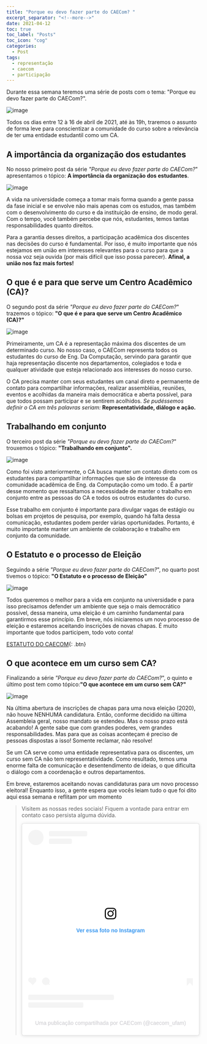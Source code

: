 ```yaml
---
title: "Porque eu devo fazer parte do CAECom? "
excerpt_separator: "<!--more-->"
date: 2021-04-12
toc: true
toc_label: "Posts"
toc_icon: "cog"
categories:
  - Post
tags:
  - representação
  - caecom
  - participação
---
```



Durante essa semana teremos uma série de posts com o tema: "Porque eu devo fazer parte do CAECom?". 

![image](https://user-images.githubusercontent.com/60117467/115064695-3a5a4700-9ebb-11eb-9b85-919bf59b191c.png)

Todos os dias entre 12 à 16 de abril de 2021, até às 19h, traremos o assunto de forma leve para conscientizar a comunidade do curso sobre a relevância de ter uma entidade estudantil como um CA.

## A importância da organização dos estudantes

No nosso primeiro post da série *"Porque eu devo fazer parte do CAECom?*"  apresentamos o tópico: **A importância da organização dos estudantes**.

![image](https://user-images.githubusercontent.com/60117467/115067625-303a4780-9ebf-11eb-9e06-2cada53bd065.png)


A vida na universidade começa a tomar mais forma quando a gente passa da fase inicial e se envolve não mais apenas com os estudos, mas também com o desenvolvimento do curso e da instituição de ensino, de modo geral. Com o tempo, você também percebe que nós, estudantes,  temos tantas responsabilidades quanto direitos. 

Para a garantia desses direitos, a participação acadêmica dos discentes nas decisões do curso é fundamental. Por isso, é muito importante que nós estejamos em união em interesses relevantes para o curso para que a nossa voz seja ouvida (por mais difícil que isso possa parecer). **Afinal, a união nos faz mais fortes!**

## O que é e para que serve um Centro Acadêmico (CA)?

O segundo post da série *"Porque eu devo fazer parte do CAECom?*"   trazemos o tópico: **"O que é e para que serve um Centro Acadêmico (CA)?"**

![image](https://user-images.githubusercontent.com/60117467/115069523-aa6bcb80-9ec1-11eb-8f46-151b14450f47.png)

Primeiramente, um CA é a representação máxima dos discentes de um determinado curso. No nosso caso, o CAECom representa todos os estudantes do curso de Eng. Da Computação,  servindo para garantir que haja representação discente nos departamentos, colegiados e toda e qualquer atividade que esteja relacionado aos interesses do nosso curso.

O CA precisa manter com seus estudantes um canal direto e permanente de contato para compartilhar informações,  realizar assembléias, reuniões, eventos e acolhidas da maneira mais democrática e aberta possível, para que todos possam participar e se sentirem acolhidos. *Se pudéssemos definir o CA em três palavras seriam:* **Representatividade, diálogo e ação.**

## Trabalhando em conjunto

O terceiro post da série *"Porque eu devo fazer parte do CAECom?*"   trouxemos o tópico: **"Trabalhando em conjunto".**

![image](https://user-images.githubusercontent.com/60117467/115069643-dd15c400-9ec1-11eb-9d9f-e85803078878.png)

Como foi visto anteriormente, o CA busca manter um contato direto com os estudantes para compartilhar informações que são de interesse da comunidade acadêmica de Eng. da Computação como um todo. É a partir desse momento que ressaltamos a necessidade de manter o trabalho em conjunto entre as pessoas do CA e todos os outros estudantes do curso.

Esse trabalho em conjunto é importante para divulgar vagas de estágio ou bolsas em projetos de pesquisa, por exemplo, quando há falta dessa comunicação, estudantes podem perder várias oportunidades. Portanto, é muito importante manter um ambiente de colaboração e trabalho em conjunto da comunidade.


## O Estatuto e o processo de Eleição

Seguindo a série *"Porque eu devo fazer parte do CAECom?*", no quarto post tivemos o tópico: **"O Estatuto e o processo de Eleição"**

![image](https://user-images.githubusercontent.com/60117467/115069284-5cef5e80-9ec1-11eb-922f-7cf5a6106b1f.png)


Todos queremos o melhor para a vida em conjunto na universidade e para isso precisamos defender um ambiente que seja o mais democrático possível, dessa maneira, uma eleição é um caminho fundamental para garantirmos esse princípio. Em breve, nós iniciaremos um novo processo de eleição e estaremos aceitando inscrições de novas chapas. É muito importante que todos participem, todo voto conta!

[<i class="fas fa-file-alt"></i> ESTATUTO DO CAECOM](https://caecom-ufam.github.io/sobre/estatuto-2006/){: .btn}

## O que acontece em um curso sem CA?

Finalizando a série *"Porque eu devo fazer parte do CAECom?*", o quinto e último post tem como tópico:**"O que acontece em um curso sem CA?"**

![image](https://user-images.githubusercontent.com/60117467/115093290-d1d58f00-9ee7-11eb-88c5-9cd2f8eabc77.png)

Na última abertura de inscrições de chapas para uma nova eleição (2020), não houve NENHUMA candidatura.  Então, conforme decidido na última Assembleia geral, nosso mandato se estendeu. Mas o nosso prazo está acabando! A gente sabe que com grandes poderes, vem grandes responsabilidades. Mas para que as coisas aconteçam é preciso de pessoas dispostas a isso! Somente reclamar, não resolve!

Se um CA serve como uma entidade representativa para os discentes, um curso sem CA não tem representatividade. Como resultado, temos uma enorme falta de comunicação e desentendimento de ideias, o que dificulta o diálogo com a coordenação e outros departamentos.

Em breve, estaremos aceitando novas candidaturas para um novo processo eleitoral! Enquanto isso, a gente espera que vocês leiam tudo o que foi dito aqui essa semana e reflitam por um momento


> Visitem as nossas redes sociais! Fiquem a vontade para entrar em contato caso persista alguma dúvida.
> <blockquote class="instagram-media" data-instgrm-captioned data-instgrm-permalink="https://www.instagram.com/p/CNkmmgqDjAe/?utm_source=ig_embed&amp;utm_campaign=loading" data-instgrm-version="13" style=" background:#FFF; border:0; border-radius:3px; box-shadow:0 0 1px 0 rgba(0,0,0,0.5),0 1px 10px 0 rgba(0,0,0,0.15); margin: 1px; max-width:540px; min-width:326px; padding:0; width:50.375%; width:-webkit-calc(100% - 2px); width:calc(100% - 2px);"><div style="padding:16px;"> <a href="https://www.instagram.com/p/CNkmmgqDjAe/?utm_source=ig_embed&amp;utm_campaign=loading" style=" background:#FFFFFF; line-height:0; padding:0 0; text-align:center; text-decoration:none; width:100%;" target="_blank"> <div style=" display: flex; flex-direction: row; align-items: center;"> <div style="background-color: #F4F4F4; border-radius: 50%; flex-grow: 0; height: 40px; margin-right: 14px; width: 40px;"></div> <div style="display: flex; flex-direction: column; flex-grow: 1; justify-content: center;"> <div style=" background-color: #F4F4F4; border-radius: 4px; flex-grow: 0; height: 14px; margin-bottom: 6px; width: 100px;"></div> <div style=" background-color: #F4F4F4; border-radius: 4px; flex-grow: 0; height: 14px; width: 60px;"></div></div></div><div style="padding: 19% 0;"></div> <div style="display:block; height:30px; margin:0 auto 12px; width:30px;"><svg width="50px" height="50px" viewBox="0 0 60 60" version="1.1" xmlns="https://www.w3.org/2000/svg" xmlns:xlink="https://www.w3.org/1999/xlink"><g stroke="none" stroke-width="1" fill="none" fill-rule="evenodd"><g transform="translate(-511.000000, -20.000000)" fill="#000000"><g><path d="M556.869,30.41 C554.814,30.41 553.148,32.076 553.148,34.131 C553.148,36.186 554.814,37.852 556.869,37.852 C558.924,37.852 560.59,36.186 560.59,34.131 C560.59,32.076 558.924,30.41 556.869,30.41 M541,60.657 C535.114,60.657 530.342,55.887 530.342,50 C530.342,44.114 535.114,39.342 541,39.342 C546.887,39.342 551.658,44.114 551.658,50 C551.658,55.887 546.887,60.657 541,60.657 M541,33.886 C532.1,33.886 524.886,41.1 524.886,50 C524.886,58.899 532.1,66.113 541,66.113 C549.9,66.113 557.115,58.899 557.115,50 C557.115,41.1 549.9,33.886 541,33.886 M565.378,62.101 C565.244,65.022 564.756,66.606 564.346,67.663 C563.803,69.06 563.154,70.057 562.106,71.106 C561.058,72.155 560.06,72.803 558.662,73.347 C557.607,73.757 556.021,74.244 553.102,74.378 C549.944,74.521 548.997,74.552 541,74.552 C533.003,74.552 532.056,74.521 528.898,74.378 C525.979,74.244 524.393,73.757 523.338,73.347 C521.94,72.803 520.942,72.155 519.894,71.106 C518.846,70.057 518.197,69.06 517.654,67.663 C517.244,66.606 516.755,65.022 516.623,62.101 C516.479,58.943 516.448,57.996 516.448,50 C516.448,42.003 516.479,41.056 516.623,37.899 C516.755,34.978 517.244,33.391 517.654,32.338 C518.197,30.938 518.846,29.942 519.894,28.894 C520.942,27.846 521.94,27.196 523.338,26.654 C524.393,26.244 525.979,25.756 528.898,25.623 C532.057,25.479 533.004,25.448 541,25.448 C548.997,25.448 549.943,25.479 553.102,25.623 C556.021,25.756 557.607,26.244 558.662,26.654 C560.06,27.196 561.058,27.846 562.106,28.894 C563.154,29.942 563.803,30.938 564.346,32.338 C564.756,33.391 565.244,34.978 565.378,37.899 C565.522,41.056 565.552,42.003 565.552,50 C565.552,57.996 565.522,58.943 565.378,62.101 M570.82,37.631 C570.674,34.438 570.167,32.258 569.425,30.349 C568.659,28.377 567.633,26.702 565.965,25.035 C564.297,23.368 562.623,22.342 560.652,21.575 C558.743,20.834 556.562,20.326 553.369,20.18 C550.169,20.033 549.148,20 541,20 C532.853,20 531.831,20.033 528.631,20.18 C525.438,20.326 523.257,20.834 521.349,21.575 C519.376,22.342 517.703,23.368 516.035,25.035 C514.368,26.702 513.342,28.377 512.574,30.349 C511.834,32.258 511.326,34.438 511.181,37.631 C511.035,40.831 511,41.851 511,50 C511,58.147 511.035,59.17 511.181,62.369 C511.326,65.562 511.834,67.743 512.574,69.651 C513.342,71.625 514.368,73.296 516.035,74.965 C517.703,76.634 519.376,77.658 521.349,78.425 C523.257,79.167 525.438,79.673 528.631,79.82 C531.831,79.965 532.853,80.001 541,80.001 C549.148,80.001 550.169,79.965 553.369,79.82 C556.562,79.673 558.743,79.167 560.652,78.425 C562.623,77.658 564.297,76.634 565.965,74.965 C567.633,73.296 568.659,71.625 569.425,69.651 C570.167,67.743 570.674,65.562 570.82,62.369 C570.966,59.17 571,58.147 571,50 C571,41.851 570.966,40.831 570.82,37.631"></path></g></g></g></svg></div><div style="padding-top: 8px;"> <div style=" color:#3897f0; font-family:Arial,sans-serif; font-size:14px; font-style:normal; font-weight:550; line-height:18px;"> Ver essa foto no Instagram</div></div><div style="padding: 12.5% 0;"></div> <div style="display: flex; flex-direction: row; margin-bottom: 14px; align-items: center;"><div> <div style="background-color: #F4F4F4; border-radius: 50%; height: 12.5px; width: 12.5px; transform: translateX(0px) translateY(7px);"></div> <div style="background-color: #F4F4F4; height: 12.5px; transform: rotate(-45deg) translateX(3px) translateY(1px); width: 12.5px; flex-grow: 0; margin-right: 14px; margin-left: 2px;"></div> <div style="background-color: #F4F4F4; border-radius: 50%; height: 12.5px; width: 12.5px; transform: translateX(9px) translateY(-18px);"></div></div><div style="margin-left: 8px;"> <div style=" background-color: #F4F4F4; border-radius: 50%; flex-grow: 0; height: 20px; width: 20px;"></div> <div style=" width: 0; height: 0; border-top: 2px solid transparent; border-left: 6px solid #f4f4f4; border-bottom: 2px solid transparent; transform: translateX(16px) translateY(-4px) rotate(30deg)"></div></div><div style="margin-left: auto;"> <div style=" width: 0px; border-top: 8px solid #F4F4F4; border-right: 8px solid transparent; transform: translateY(16px);"></div> <div style=" background-color: #F4F4F4; flex-grow: 0; height: 12px; width: 16px; transform: translateY(-4px);"></div> <div style=" width: 0; height: 0; border-top: 8px solid #F4F4F4; border-left: 8px solid transparent; transform: translateY(-4px) translateX(8px);"></div></div></div> <div style="display: flex; flex-direction: column; flex-grow: 1; justify-content: center; margin-bottom: 24px;"> <div style=" background-color: #F4F4F4; border-radius: 4px; flex-grow: 0; height: 14px; margin-bottom: 6px; width: 224px;"></div> <div style=" background-color: #F4F4F4; border-radius: 4px; flex-grow: 0; height: 14px; width: 144px;"></div></div></a><p style=" color:#c9c8cd; font-family:Arial,sans-serif; font-size:14px; line-height:17px; margin-bottom:0; margin-top:8px; overflow:hidden; padding:8px 0 7px; text-align:center; text-overflow:ellipsis; white-space:nowrap;"><a href="https://www.instagram.com/p/CNkmmgqDjAe/?utm_source=ig_embed&amp;utm_campaign=loading" style=" color:#c9c8cd; font-family:Arial,sans-serif; font-size:14px; font-style:normal; font-weight:normal; line-height:17px; text-decoration:none;" target="_blank">Uma publicação compartilhada por CAECom (@caecom_ufam)</a></p></div></blockquote> <script async src="//www.instagram.com/embed.js"></script>
